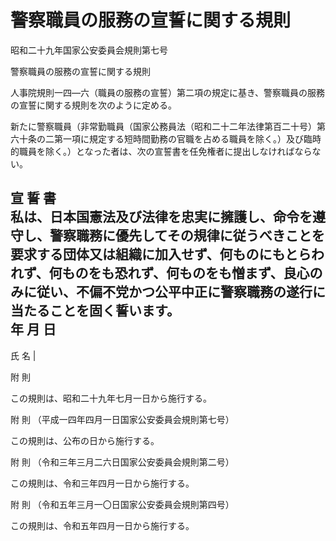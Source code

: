 # 警察職員の服務の宣誓に関する規則

昭和二十九年国家公安委員会規則第七号

警察職員の服務の宣誓に関する規則

人事院規則一四―六（職員の服務の宣誓）第二項の規定に基き、警察職員の服務の宣誓に関する規則を次のように定める。

新たに警察職員（非常勤職員（国家公務員法（昭和二十二年法律第百二十号）第六十条の二第一項に規定する短時間勤務の官職を占める職員を除く。）及び臨時的職員を除く。）となった者は、次の宣誓書を任免権者に提出しなければならない。

宣 誓 書  
私は、日本国憲法及び法律を忠実に擁護し、命令を遵守し、警察職務に優先してその規律に従うべきことを要求する団体又は組織に加入せず、何ものにもとらわれず、何ものをも恐れず、何ものをも憎まず、良心のみに従い、不偏不党かつ公平中正に警察職務の遂行に当たることを固く誓います。  
年 月 日  
---  
氏 名 |   
  
附 則

この規則は、昭和二十九年七月一日から施行する。

附 則 （平成一四年四月一日国家公安委員会規則第七号）

この規則は、公布の日から施行する。

附 則 （令和三年三月二六日国家公安委員会規則第二号）

この規則は、令和三年四月一日から施行する。

附 則 （令和五年三月一〇日国家公安委員会規則第四号）

この規則は、令和五年四月一日から施行する。
